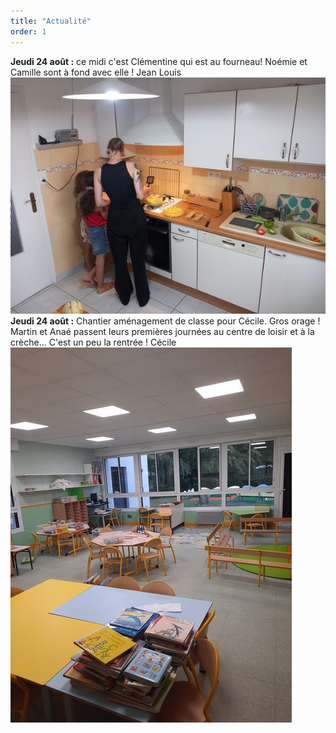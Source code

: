 ```yaml
---
title: "Actualité"
order: 1
---
```

**Jeudi 24 août :** ce midi c'est Clémentine qui est au fourneau! Noémie et Camille sont à fond avec elle !   Jean Louis
  ![cuisine avec Clem](/images/20230824_1.jpg) 
**Jeudi 24 août :** Chantier aménagement de classe pour Cécile.
Gros orage ! Martin et Anaé passent leurs premières journées au centre de loisir et à la crèche... C'est un peu la rentrée ! Cécile   
  ![la classe](/images/20230824_2.jpg) 